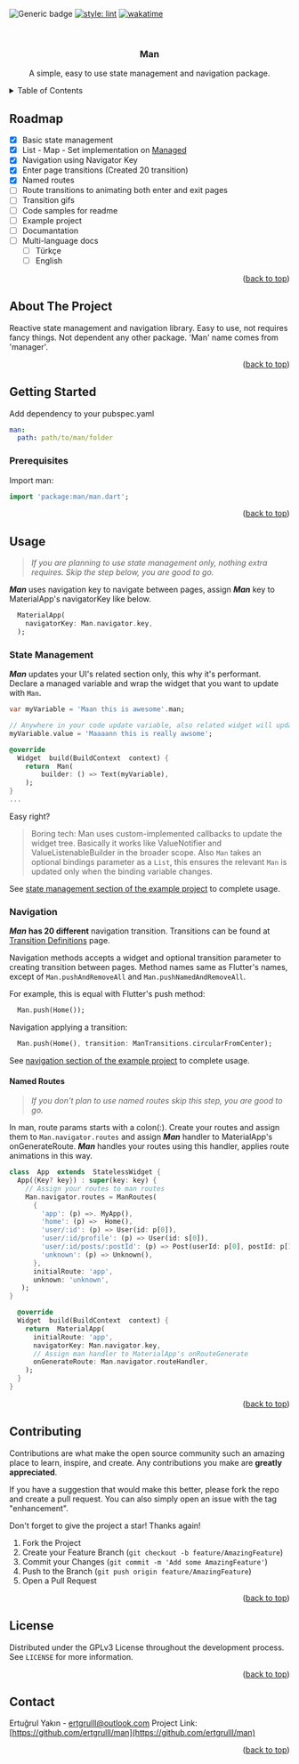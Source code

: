 
  

<div  id="top"></div>

![Generic badge](https://img.shields.io/badge/Status-Development-orange.svg) [![style: lint](https://img.shields.io/badge/style-lint-4BC0F5.svg)](https://pub.dev/packages/lint) [![wakatime](https://wakatime.com/badge/user/9d195fb9-343f-40d6-9803-21db49aef0ba/project/4b9e673c-08ac-445e-9cc1-a4f5650616a6.svg)](https://wakatime.com/badge/user/9d195fb9-343f-40d6-9803-21db49aef0ba/project/4b9e673c-08ac-445e-9cc1-a4f5650616a6)

<br  />
<div  align="center">
	<h3  align="center">Man</h3>
	<p  align="center">
		A simple, easy to use state management and navigation package.
	</p>
</div>

<!-- TABLE OF CONTENTS -->
<details>
	<summary>Table of Contents</summary>
	<ol>
		<li><a  href="#roadmap">Roadmap</a></li>
		<li><a  href="#about-the-project">About The Project</a></li>
		<li><a  href="#getting-started">Getting Started</a></li>
		<li><a  href="#usage">Usage</a></li>
		<ul>
			<li><a  href="#state-management">State Management</a></li>
			<li><a  href="#navigation">Navigation</a></li>
	    </ul>
		<li><a  href="#contributing">Contributing</a></li>
		<li><a  href="#license">License</a></li>
		<li><a  href="#contact">Contact</a></li>
	</ol>
</details>

## Roadmap

- [x] Basic state management
- [x] List - Map - Set implementation on [Managed](https://github.com/ertgrulll/man/blob/master/lib/src/state_manager/managed/managed_imp.dart)
- [x] Navigation using Navigator Key
- [x] Enter page transitions (Created 20 transition)
- [x] Named routes
- [ ] Route transitions to animating both enter and exit pages
- [ ] Transition gifs
- [ ] Code samples for readme
- [ ] Example project
- [ ] Documantation
- [ ] Multi-language docs
	- [ ] Türkçe
	- [ ] English

<p  align="right">(<a  href="#top">back to top</a>)</p>  

## About The Project

Reactive state management and navigation library. Easy to use, not requires fancy things. Not dependent any other package. 'Man' name comes from 'manager'.

<p  align="right">(<a  href="#top">back to top</a>)</p>

## Getting Started
Add dependency to your pubspec.yaml
```yaml
man:
  path: path/to/man/folder
```

### Prerequisites
Import man:
```dart
import 'package:man/man.dart';
```

<p  align="right">(<a  href="#top">back to top</a>)</p>  

## Usage
> _If you are planning to use state management only, nothing extra requires. Skip the step below, you are good to go._

___Man___ uses navigation key to navigate between pages, assign ___Man___ key to MaterialApp's navigatorKey like below.

```dart
  MaterialApp(
    navigatorKey: Man.navigator.key,
  );
```

### State Management
___Man___ updates your UI's related section only, this why it's performant. Declare a managed variable and wrap the widget that you want to update with `Man`.

```dart
var myVariable = 'Maan this is awesome'.man;

// Anywhere in your code update variable, also related widget will update.
myVariable.value = 'Maaaann this is really awsome';

@override
  Widget  build(BuildContext  context) {
    return  Man(
	    builder: () => Text(myVariable),
 	);
}
...
```
Easy right? 

>Boring tech: Man uses custom-implemented callbacks to update the widget tree. Basically it works like ValueNotifier and ValueListenableBuilder in the broader scope. Also `Man` takes an optional bindings parameter as a `List`, this ensures the relevant `Man` is updated only when the binding variable changes.

See [state management section of the example project](https://github.com/ertgrulll/man/blob/master/example/lib/state_management.dart) to complete usage.

### Navigation
___Man___ __has 20 different__ navigation transition. Transitions can be found at [Transition Definitions](https://github.com/ertgrulll/man/blob/master/lib/src/navigation/transition_definitions.dart) page.

 Navigation methods accepts a widget and optional transition parameter to creating transition between pages. Method names same as Flutter's names, except of `Man.pushAndRemoveAll` and `Man.pushNamedAndRemoveAll`.  

For example, this is equal with Flutter's push method:
```dart
  Man.push(Home());	
```

Navigation applying a transition:
```dart
  Man.push(Home(), transition: ManTransitions.circularFromCenter);
```

See [navigation section of the example project](https://github.com/ertgrulll/man/blob/master/example/lib/navigation.dart) to complete usage.


#### Named Routes
> _If you don't plan to use named routes skip this step, you are good to go._

In man, route params starts with a colon(:). Create your routes and assign them to `Man.navigator.routes` and assign ___Man___ handler to MaterialApp's onGenerateRoute.
___Man___ handles your routes using this handler, applies route animations in this way.

```dart
class  App  extends  StatelessWidget {
  App({Key? key}) : super(key: key) {
    // Assign your routes to man routes
	Man.navigator.routes = ManRoutes(
	  {
	    'app': (p) =>. MyApp(),
        'home': (p) =>  Home(),
	    'user/:id': (p) => User(id: p[0]),
        'user/:id/profile': (p) => User(id: s[0]),
  	    'user/:id/posts/:postId': (p) => Post(userId: p[0], postId: p[1]),
  	    'unknown': (p) => Unknown(),
      },
      initialRoute: 'app',
      unknown: 'unknown',
   );
}

  @override
  Widget  build(BuildContext  context) {
    return  MaterialApp(
      initialRoute: 'app',
      navigatorKey: Man.navigator.key,
      // Assign man handler to MaterialApp's onRouteGenerate
      onGenerateRoute: Man.navigator.routeHandler,
    );
  }
}
```

<p  align="right">(<a  href="#top">back to top</a>)</p>
  

## Contributing

Contributions are what make the open source community such an amazing place to learn, inspire, and create. Any contributions you make are **greatly appreciated**.

If you have a suggestion that would make this better, please fork the repo and create a pull request. You can also simply open an issue with the tag "enhancement".

Don't forget to give the project a star! Thanks again!  

1. Fork the Project
2. Create your Feature Branch (`git checkout -b feature/AmazingFeature`)
3. Commit your Changes (`git commit -m 'Add some AmazingFeature'`)
4. Push to the Branch (`git push origin feature/AmazingFeature`)
5. Open a Pull Request

<p  align="right">(<a  href="#top">back to top</a>)</p>

## License

Distributed under the GPLv3 License throughout the development process. See `LICENSE` for more information.

<p  align="right">(<a  href="#top">back to top</a>)</p>

## Contact

Ertuğrul Yakın - ertgrulll@outlook.com
Project Link: [https://github.com/ertgrulll/man](https://github.com/ertgrulll/man)

<p  align="right">(<a  href="#top">back to top</a>)</p>